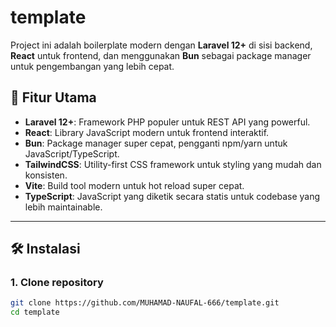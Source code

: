 # template

Project ini adalah boilerplate modern dengan **Laravel 12+** di sisi backend, **React** untuk frontend, dan menggunakan **Bun** sebagai package manager untuk pengembangan yang lebih cepat.

## 🚀 Fitur Utama

- **Laravel 12+**: Framework PHP populer untuk REST API yang powerful.
- **React**: Library JavaScript modern untuk frontend interaktif.
- **Bun**: Package manager super cepat, pengganti npm/yarn untuk JavaScript/TypeScript.
- **TailwindCSS**: Utility-first CSS framework untuk styling yang mudah dan konsisten.
- **Vite**: Build tool modern untuk hot reload super cepat.
- **TypeScript**: JavaScript yang diketik secara statis untuk codebase yang lebih maintainable.

---

## 🛠️ Instalasi

### 1. Clone repository
```bash
git clone https://github.com/MUHAMAD-NAUFAL-666/template.git
cd template
